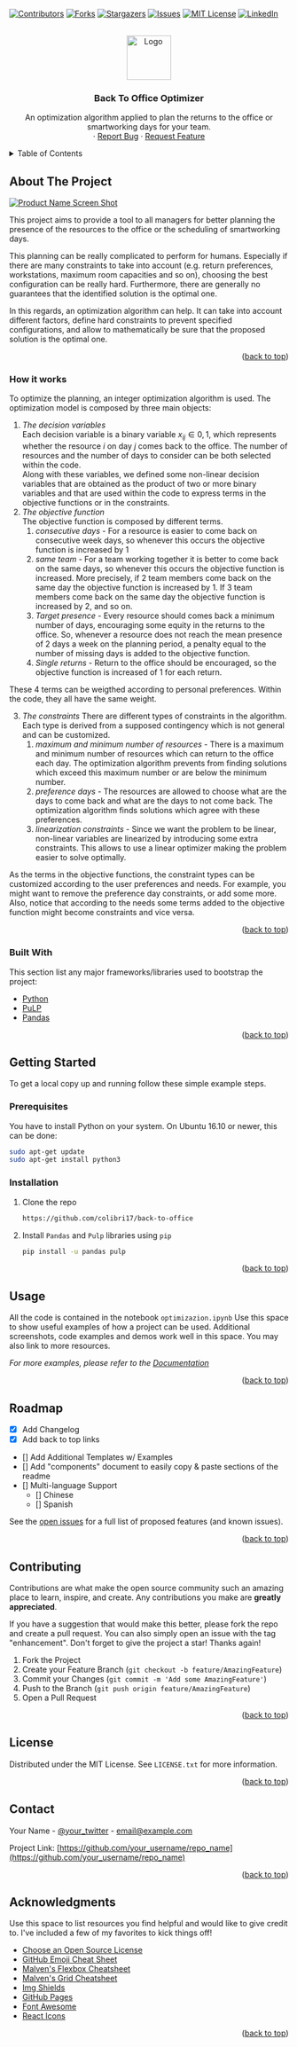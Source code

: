 <div id="top"></div>
<!--
*** Thanks for checking out the Best-README-Template. If you have a suggestion
*** that would make this better, please fork the repo and create a pull request
*** or simply open an issue with the tag "enhancement".
*** Don't forget to give the project a star!
*** Thanks again! Now go create something AMAZING! :D
-->



<!-- PROJECT SHIELDS -->
<!--
*** I'm using markdown "reference style" links for readability.
*** Reference links are enclosed in brackets [ ] instead of parentheses ( ).
*** See the bottom of this document for the declaration of the reference variables
*** for contributors-url, forks-url, etc. This is an optional, concise syntax you may use.
*** https://www.markdownguide.org/basic-syntax/#reference-style-links
-->
[![Contributors][contributors-shield]][contributors-url]
[![Forks][forks-shield]][forks-url]
[![Stargazers][stars-shield]][stars-url]
[![Issues][issues-shield]][issues-url]
[![MIT License][license-shield]][license-url]
[![LinkedIn][linkedin-shield]][linkedin-url]



<!-- PROJECT LOGO -->
<br />
<div align="center">
  <a href="https://github.com/othneildrew/Best-README-Template">
    <img src="images/logo.png" alt="Logo" width="80" height="80">
  </a>

  <h3 align="center">Back To Office Optimizer</h3>

  <p align="center">
    An optimization algorithm applied to plan the returns to the office or smartworking days for your team.
    <br />
    ·
    <a href="https://github.com/colibri17/back-to-office/issues">Report Bug</a>
    ·
    <a href="https://github.com/colibri17/back-to-office/issues">Request Feature</a>
  </p>
</div>



<!-- TABLE OF CONTENTS -->
<details>
  <summary>Table of Contents</summary>
  <ol>
    <li>
      <a href="#about-the-project">About The Project</a>
      <ul>
        <li><a href="#built-with">Built With</a></li>
      </ul>
    </li>
    <li>
      <a href="#getting-started">Getting Started</a>
      <ul>
        <li><a href="#prerequisites">Prerequisites</a></li>
        <li><a href="#installation">Installation</a></li>
      </ul>
    </li>
    <li><a href="#usage">Usage</a></li>
    <li><a href="#roadmap">Roadmap</a></li>
    <li><a href="#contributing">Contributing</a></li>
    <li><a href="#license">License</a></li>
    <li><a href="#contact">Contact</a></li>
    <li><a href="#acknowledgments">Acknowledgments</a></li>
  </ol>
</details>



<!-- ABOUT THE PROJECT -->
## About The Project

[![Product Name Screen Shot][product-screenshot]](https://example.com)

This project aims to provide a tool to all managers for better planning the presence of the resources to the office 
or the scheduling of smartworking days.

This planning can be really complicated to perform for humans. Especially if 
there are many constraints to take into account (e.g. return preferences, workstations, maximum 
room capacities and so on), choosing the best configuration can be really hard. Furthermore, 
there are generally no guarantees that the identified solution is the optimal one.

In this regards, an optimization algorithm can help. It can take 
into account different factors, define hard constraints to prevent specified configurations,
and allow to mathematically be sure that the proposed solution is the optimal one.


<p align="right">(<a href="#top">back to top</a>)</p>

### How it works
To optimize the planning, an integer optimization algorithm is used. The optimization model is composed by three main objects:
1. _The decision variables_  
Each decision variable is a binary variable $x_{ij} \in {0,1}$, which represents whether the resource $i$ on day $j$ 
comes back to the office. The number of resources and the number of days to consider can be both
selected within the code.   
Along with these variables, we defined some non-linear decision variables that are obtained as the product of two or more binary variables and
that are used within the code to express terms in the objective functions or in the constraints. 
2. _The objective function_  
The objective function is composed by different terms.
   1. _consecutive days_ - For a resource is easier to come back on consecutive week days, so whenever this occurs the objective function is increased by 1
   2. _same team_ - For a team working together it is better to come back on the same days, so whenever this occurs the objective function is increased. 
   More precisely, if 2 team members come back on the same day the objective function is increased by 1. If 3 team members come back on the same day the objective function is increased by 2, and so on.
   3. _Target presence_ - Every resource should comes back a minimum number of days, encouraging some equity in the returns to the office. So, whenever a resource
   does not reach the mean presence of 2 days a week on the planning period, a penalty equal to the number of missing days is added to the objective function.
   4. _Single returns_ - Return to the office should be encouraged, so the objective function is increased of 1 for each return.

These 4 terms can be weigthed according to personal preferences. Within the code, they all have the same weight. 

3. _The constraints_
There are different types of constraints in the algorithm. Each type is derived from a supposed contingency which is not general and can be customized.
   1. _maximum and minimum number of resources_ - There is a maximum and minimum number of resources which can return to the office each day. The optimization
   algorithm prevents from finding solutions which exceed this maximum number or are below the minimum number. 
   2. _preference days_ - The resources are allowed to choose what are the days to come back and what are the days to not come back. The optimization
   algorithm finds solutions which agree with these preferences.
   3. _linearization constraints_ - Since we want the problem to be linear, non-linear variables are linearized by introducing some extra constraints. 
   This allows to use a linear optimizer making the problem easier to solve optimally.  

As the terms in the objective functions, the constraint types can be customized according to the user preferences and needs. For example,
you might want to remove the preference day constraints, or add some more. Also, notice that according to the needs some terms added to the objective function
might become constraints and vice versa.

<p align="right">(<a href="#top">back to top</a>)</p>

### Built With

This section list any major frameworks/libraries used to bootstrap the project:

* [Python](https://www.python.org/)
* [PuLP](https://coin-or.github.io/pulp/)
* [Pandas](https://vuejs.org/)

<p align="right">(<a href="#top">back to top</a>)</p>



<!-- GETTING STARTED -->
## Getting Started

To get a local copy up and running follow these simple example steps.

### Prerequisites

You have to install Python on your system. On Ubuntu 16.10 or newer, this can be done:
  ```sh
  sudo apt-get update
  sudo apt-get install python3
  ```

### Installation

1. Clone the repo
   ```sh
   https://github.com/colibri17/back-to-office
   ```
2. Install `Pandas` and `Pulp` libraries using `pip` 
   ```sh
   pip install -u pandas pulp 
   ```

<p align="right">(<a href="#top">back to top</a>)</p>



<!-- USAGE EXAMPLES -->
## Usage
All the code is contained in the notebook `optimizazion.ipynb` 
Use this space to show useful examples of how a project can be used. Additional screenshots, code examples and demos work well in this space. You may also link to more resources.

_For more examples, please refer to the [Documentation](https://example.com)_

<p align="right">(<a href="#top">back to top</a>)</p>



<!-- ROADMAP -->
## Roadmap

- [x] Add Changelog
- [x] Add back to top links
- [] Add Additional Templates w/ Examples
- [] Add "components" document to easily copy & paste sections of the readme
- [] Multi-language Support
    - [] Chinese
    - [] Spanish

See the [open issues](https://github.com/othneildrew/Best-README-Template/issues) for a full list of proposed features (and known issues).

<p align="right">(<a href="#top">back to top</a>)</p>



<!-- CONTRIBUTING -->
## Contributing

Contributions are what make the open source community such an amazing place to learn, inspire, and create. Any contributions you make are **greatly appreciated**.

If you have a suggestion that would make this better, please fork the repo and create a pull request. You can also simply open an issue with the tag "enhancement".
Don't forget to give the project a star! Thanks again!

1. Fork the Project
2. Create your Feature Branch (`git checkout -b feature/AmazingFeature`)
3. Commit your Changes (`git commit -m 'Add some AmazingFeature'`)
4. Push to the Branch (`git push origin feature/AmazingFeature`)
5. Open a Pull Request

<p align="right">(<a href="#top">back to top</a>)</p>



<!-- LICENSE -->
## License

Distributed under the MIT License. See `LICENSE.txt` for more information.

<p align="right">(<a href="#top">back to top</a>)</p>



<!-- CONTACT -->
## Contact

Your Name - [@your_twitter](https://twitter.com/your_username) - email@example.com

Project Link: [https://github.com/your_username/repo_name](https://github.com/your_username/repo_name)

<p align="right">(<a href="#top">back to top</a>)</p>



<!-- ACKNOWLEDGMENTS -->
## Acknowledgments

Use this space to list resources you find helpful and would like to give credit to. I've included a few of my favorites to kick things off!

* [Choose an Open Source License](https://choosealicense.com)
* [GitHub Emoji Cheat Sheet](https://www.webpagefx.com/tools/emoji-cheat-sheet)
* [Malven's Flexbox Cheatsheet](https://flexbox.malven.co/)
* [Malven's Grid Cheatsheet](https://grid.malven.co/)
* [Img Shields](https://shields.io)
* [GitHub Pages](https://pages.github.com)
* [Font Awesome](https://fontawesome.com)
* [React Icons](https://react-icons.github.io/react-icons/search)

<p align="right">(<a href="#top">back to top</a>)</p>



<!-- MARKDOWN LINKS & IMAGES -->
<!-- https://www.markdownguide.org/basic-syntax/#reference-style-links -->
[contributors-shield]: https://img.shields.io/github/contributors/othneildrew/Best-README-Template.svg?style=for-the-badge
[contributors-url]: https://github.com/othneildrew/Best-README-Template/graphs/contributors
[forks-shield]: https://img.shields.io/github/forks/othneildrew/Best-README-Template.svg?style=for-the-badge
[forks-url]: https://github.com/othneildrew/Best-README-Template/network/members
[stars-shield]: https://img.shields.io/github/stars/othneildrew/Best-README-Template.svg?style=for-the-badge
[stars-url]: https://github.com/othneildrew/Best-README-Template/stargazers
[issues-shield]: https://img.shields.io/github/issues/othneildrew/Best-README-Template.svg?style=for-the-badge
[issues-url]: https://github.com/othneildrew/Best-README-Template/issues
[license-shield]: https://img.shields.io/github/license/othneildrew/Best-README-Template.svg?style=for-the-badge
[license-url]: https://github.com/othneildrew/Best-README-Template/blob/master/LICENSE.txt
[linkedin-shield]: https://img.shields.io/badge/-LinkedIn-black.svg?style=for-the-badge&logo=linkedin&colorB=555
[linkedin-url]: https://linkedin.com/in/othneildrew
[product-screenshot]: images/screenshot.png

